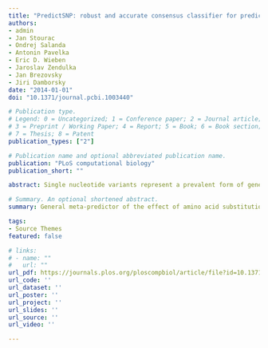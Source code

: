 ```yaml
---
title: "PredictSNP: robust and accurate consensus classifier for prediction of disease-related mutations"
authors:
- admin
- Jan Stourac
- Ondrej Salanda
- Antonin Pavelka
- Eric D. Wieben
- Jaroslav Zendulka
- Jan Brezovsky
- Jiri Damborsky 
date: "2014-01-01"
doi: "10.1371/journal.pcbi.1003440"

# Publication type.
# Legend: 0 = Uncategorized; 1 = Conference paper; 2 = Journal article;
# 3 = Preprint / Working Paper; 4 = Report; 5 = Book; 6 = Book section;
# 7 = Thesis; 8 = Patent
publication_types: ["2"]

# Publication name and optional abbreviated publication name.
publication: "PLoS computational biology"
publication_short: ""

abstract: Single nucleotide variants represent a prevalent form of genetic variation. Mutations in the coding regions are frequently associated with the development of various genetic diseases. Computational tools for the prediction of the effects of mutations on protein function are very important for analysis of single nucleotide variants and their prioritization for experimental characterization. Many computational tools are already widely employed for this purpose. Unfortunately, their comparison and further improvement is hindered by large overlaps between the training datasets and benchmark datasets, which lead to biased and overly optimistic reported performances. In this study, we have constructed three independent datasets by removing all duplicities, inconsistencies and mutations previously used in the training of evaluated tools. The benchmark dataset containing over 43,000 mutations was employed for the unbiased evaluation of eight established prediction tools, i.e.,  MAPP, nsSNPAnalyzer, PANTHER, PhD-SNP, PolyPhen-1, PolyPhen-2, SIFT and SNAP. The six best performing tools were combined into a consensus classifier PredictSNP, resulting into significantly improved prediction performance, and at the same time returned results for all mutations, confirming that consensus prediction represents an accurate and robust alternative to the predictions delivered by individual tools. A user-friendly web interface enables easy access to all eight prediction tools, the consensus classifier PredictSNP and annotations from the Protein Mutant Database and the UniProt database. The web server and the datasets are freely available to the academic community at [http://loschmidt.chemi.muni.cz/predictsnp](http://loschmidt.chemi.muni.cz/predictsnp).

# Summary. An optional shortened abstract.
summary: General meta-predictor of the effect of amino acid substitution on the protein function (not limited to humans).

tags:
- Source Themes
featured: false

# links:
# - name: ""
#   url: ""
url_pdf: https://journals.plos.org/ploscompbiol/article/file?id=10.1371/journal.pcbi.1003440&type=printable
url_code: ''
url_dataset: ''
url_poster: ''
url_project: ''
url_slides: ''
url_source: ''
url_video: ''

---
```

